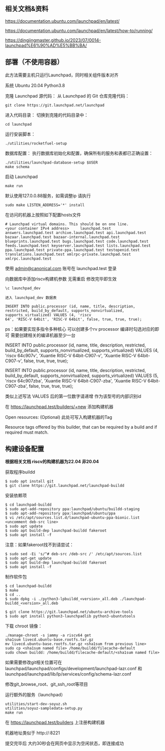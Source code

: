 
## 相关文档&资料

https://documentation.ubuntu.com/launchpad/en/latest/

https://documentation.ubuntu.com/launchpad/en/latest/how-to/running/

https://dingjingmaster.github.io/2023/07/0014-launchpad%E6%90%AD%E5%BB%BA/

## 部署（不使用容器）

此方法需要主机只运行Launchpad，同时相关组件版本对齐

系统 Ubuntu 20.04 Python3.8

克隆 Launchpad 源代码： 从 Launchpad 的 Git 仓库克隆代码：
```
git clone https://git.launchpad.net/launchpad
```
进入代码目录： 切换到克隆的代码目录中：

```
cd launchpad
```
运行安装脚本：

```
./utilities/rocketfuel-setup
```
数据库配置： 执行数据库初始化和配置，确保所有的服务和表都已正确设置：

```
./utilities/launchpad-database-setup $USER
make schema
```
启动 Launchpad

```
make run
```

默认使用127.0.0.88服务，如需调整ip 请执行
```
sudo make LISTEN_ADDRESS='*' install
```
在访问的机器上按照如下配置hosts文件
```
# Launchpad virtual domains. This should be on one line.
<your container IPv4 address>     launchpad.test answers.launchpad.test archive.launchpad.test api.launchpad.test bazaar.launchpad.test bazaar-internal.launchpad.test blueprints.launchpad.test bugs.launchpad.test code.launchpad.test feeds.launchpad.test keyserver.launchpad.test lists.launchpad.test ppa.launchpad.test private-ppa.launchpad.test testopenid.test translations.launchpad.test xmlrpc-private.launchpad.test xmlrpc.launchpad.test
```



使用 admin@canonical.com 账号在 launchpad.test 登录



向数据库中添加riscv构建机参数 无需重启 修改完毕即生效

```
\c launchpad_dev  

进入 launchpad_dev 数据表

INSERT INTO public.processor (id, name, title, description, restricted, build_by_default, supports_nonvirtualized, supports_virtualized) VALUES (4, 'riscv
64', 'RISC-V 64bit', 'RISC-V 64bit', false, true, true, true);
```

ps：如果要实现多指令多种核心 可以创建多个rv processor 编译时勾选对应的即可 需要创建相关的编译机器至少一台


INSERT INTO public.processor (id, name, title, description, restricted, build_by_default, supports_nonvirtualized, supports_virtualized) VALUES (4, 'riscv
64c907v', 'Xuantie RISC-V 64bit-C907-v', 'Xuantie RISC-V 64bit-C907-v', false, true, true, true);

INSERT INTO public.processor (id, name, title, description, restricted, build_by_default, supports_nonvirtualized, supports_virtualized) VALUES (5, 'riscv
64c907zba', 'Xuantie RISC-V 64bit-C907-zba', 'Xuantie RISC-V 64bit-C907-zba', false, true, true, true);

类似上述写法  VALUES 后的第一位数字请递增 作为该型号的内部识别id


在 https://launchpad.test/builders/+new 添加构建机器


Open resources: (Optional)  此处可写入构建机器的Tag

Resource tags offered by this builder, that can be required by a build and if required must match.




## 构建设备配置


**根据相关文档 riscv的构建机器为22.04 非20.04**

获取程序buildd
```
$ sudo apt install git
$ git clone https://git.launchpad.net/launchpad-buildd
```
安装依赖项
```
$ cd launchpad-buildd
$ sudo apt-add-repository ppa:launchpad/ubuntu/buildd-staging
$ sudo apt-add-repository ppa:launchpad/ubuntu/ppa
$ vi /etc/apt/sources.list.d/launchpad-ubuntu-ppa-bionic.list <uncomment deb-src line>
$ sudo apt update
$ sudo apt build-dep launchpad-buildd fakeroot
$ sudo apt install -f
```
注意：如果fakeroot找不到请尝试：
```
$ sudo sed -Ei 's/^# deb-src /deb-src /' /etc/apt/sources.list
$ sudo apt-get update
$ sudo apt build-dep launchpad-buildd fakeroot
$ sudo apt install -f
```
制作软件包
```
$ cd launchpad-buildd
$ make
$ cd ..
$ sudo dpkg -i ./python3-lpbuildd_<version>_all.deb ./launchpad-buildd_<version>_all.deb
```
```
$ git clone https://git.launchpad.net/ubuntu-archive-tools
$ sudo apt install python3-launchpadlib python3-ubuntutools
```
下载 chroot 镜像：
```
./manage-chroot -s jammy -a riscv64 get
sha1sum livecd.ubuntu-base.rootfs.tar.gz
mv livecd.ubuntu-base.rootfs.tar.gz <sha1sum from previous line>
sudo cp <sha1sum named file> /home/buildd/filecache-default
sudo chown buildd: /home/buildd/filecache-default/<sha1sum named file>
```
如果需要修改git相关位置可在launchpad/launchpad/configs/development/launchpad-lazr.conf 和 launchpad/launchpad/lib/lp/services/config/schema-lazr.conf

修改git_browse_root、git_ssh_root等项目

运行额外的服务（launchpad）
```
utilities/start-dev-soyuz.sh
utilities/soyuz-sampledata-setup.py
make run
```
在 https://launchpad.test/builders 上注册构建机器

机器地址类似于 http://<buildd ip>:8221

提交完毕后 大约30秒会在网页中显示为空闲状态，即连接成功